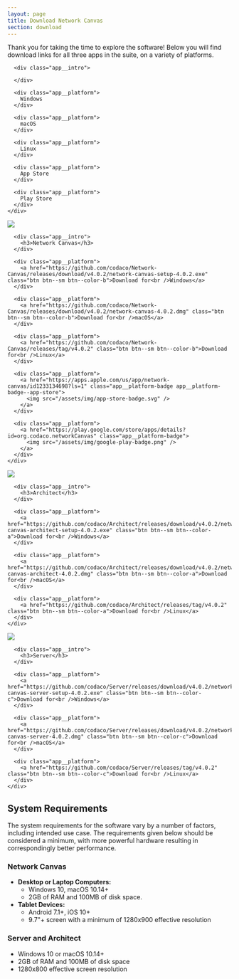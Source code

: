 ```yaml
---
layout: page
title: Download Network Canvas
section: download
---
```

Thank you for taking the time to explore the software! Below you will find download links for all three apps in the suite, on a variety of platforms.

<div class="app-suite">

  <div class="app-suite__platforms">
    <div class="app app--platforms">
      <div class="app__hero"></div>

      <div class="app__intro">

      </div>

      <div class="app__platform">
        Windows
      </div>

      <div class="app__platform">
        macOS
      </div>

      <div class="app__platform">
        Linux
      </div>

      <div class="app__platform">
        App Store
      </div>

      <div class="app__platform">
        Play Store
      </div>
    </div>
  </div>

  <div class="app-suite__app">
    <div class="app">
      <div class="app__hero">
        <div class="app__hero-logo">
          <img src="/assets/img/network-canvas-icon.svg" />
        </div>
      </div>

      <div class="app__intro">
        <h3>Network Canvas</h3>
      </div>

      <div class="app__platform">
        <a href="https://github.com/codaco/Network-Canvas/releases/download/v4.0.2/network-canvas-setup-4.0.2.exe" class="btn btn--sm btn--color-b">Download for<br />Windows</a>
      </div>

      <div class="app__platform">
        <a href="https://github.com/codaco/Network-Canvas/releases/download/v4.0.2/network-canvas-4.0.2.dmg" class="btn btn--sm btn--color-b">Download for<br />macOS</a>
      </div>

      <div class="app__platform">
        <a href="https://github.com/codaco/Network-Canvas/releases/tag/v4.0.2" class="btn btn--sm btn--color-b">Download for<br />Linux</a>
      </div>

      <div class="app__platform">
        <a href="https://apps.apple.com/us/app/network-canvas/id1233134698?ls=1" class="app__platform-badge app__platform-badge--app-store">
          <img src="/assets/img/app-store-badge.svg" />
        </a>
      </div>

      <div class="app__platform">
        <a href="https://play.google.com/store/apps/details?id=org.codaco.networkCanvas" class="app__platform-badge">
          <img src="/assets/img/google-play-badge.png" />
        </a>
      </div>
    </div>
  </div>

  <div class="app-suite__app">
    <div class="app">
      <div class="app__hero">
        <div class="app__hero-logo">
          <img src="/assets/img/architect-icon.svg" />
        </div>
      </div>

      <div class="app__intro">
        <h3>Architect</h3>
      </div>

      <div class="app__platform">
        <a href="https://github.com/codaco/Architect/releases/download/v4.0.2/network-canvas-architect-setup-4.0.2.exe" class="btn btn--sm btn--color-a">Download for<br />Windows</a>
      </div>

      <div class="app__platform">
        <a href="https://github.com/codaco/Architect/releases/download/v4.0.2/network-canvas-architect-4.0.2.dmg" class="btn btn--sm btn--color-a">Download for<br />macOS</a>
      </div>

      <div class="app__platform">
        <a href="https://github.com/codaco/Architect/releases/tag/v4.0.2" class="btn btn--sm btn--color-a">Download for<br />Linux</a>
      </div>
    </div>
  </div>

  <div class="app-suite__app">
    <div class="app">
      <div class="app__hero">
        <div class="app__hero-logo">
          <img src="/assets/img/server-icon.svg" />
        </div>
      </div>

      <div class="app__intro">
        <h3>Server</h3>
      </div>

      <div class="app__platform">
        <a href="https://github.com/codaco/Server/releases/download/v4.0.2/network-canvas-server-setup-4.0.2.exe" class="btn btn--sm btn--color-c">Download for<br />Windows</a>
      </div>

      <div class="app__platform">
        <a href="https://github.com/codaco/Server/releases/download/v4.0.2/network-canvas-server-4.0.2.dmg" class="btn btn--sm btn--color-c">Download for<br />macOS</a>
      </div>

      <div class="app__platform">
        <a href="https://github.com/codaco/Server/releases/tag/v4.0.2" class="btn btn--sm btn--color-c">Download for<br />Linux</a>
      </div>
    </div>
  </div>

</div>

## System Requirements

The system requirements for the software vary by a number of factors, including intended use case. The requirements given below should be considered a minimum, with more powerful hardware resulting in correspondingly better performance.

### Network Canvas

- **Desktop or Laptop Computers:**
  - Windows 10, macOS 10.14+
  - 2GB of RAM and 100MB of disk space.
- **Tablet Devices:**
  - Android 7.1+, iOS 10+
  - 9.7"+ screen with a minimum of 1280x900 effective resolution

### Server and Architect

- Windows 10 or macOS 10.14+
- 2GB of RAM and 100MB of disk space
- 1280x800 effective screen resolution
